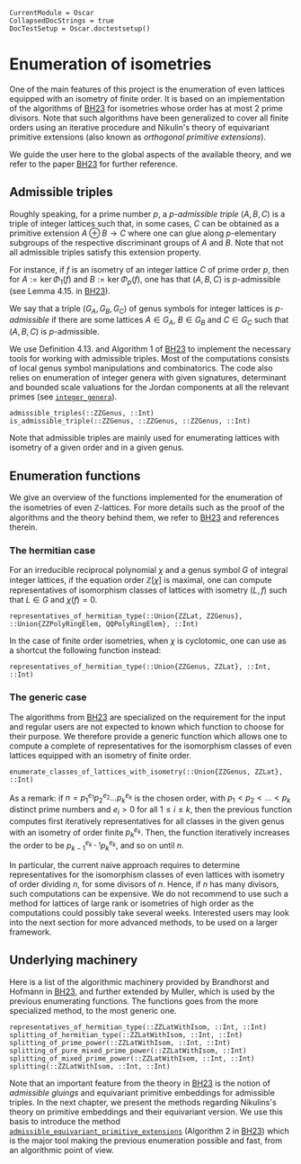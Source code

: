 ```@meta
CurrentModule = Oscar
CollapsedDocStrings = true
DocTestSetup = Oscar.doctestsetup()
```

# Enumeration of isometries

One of the main features of this project is the enumeration of even lattices
equipped with an isometry of finite order. It is based on an implementation of
the algorithms of [BH23](@cite) for isometries whose order has at most 2 prime
divisors. Note that such algorithms have been generalized to cover all finite
orders using an iterative procedure and Nikulin's theory of equivariant
primitive extensions (also known as _orthogonal primitive extensions_).

We guide the user here to the global aspects of the available theory, and we
refer to the paper [BH23](@cite) for further reference.

## Admissible triples

Roughly speaking, for a prime number $p$, a *$p$-admissible triple* $(A, B, C)$
is a triple of integer lattices such that, in some cases, $C$ can be obtained
as a primitive extension $A \oplus B \to C$ where one can glue along
$p$-elementary subgroups of the respective discriminant groups of $A$ and $B$.
Note that not all admissible triples satisfy this extension property.

For instance, if $f$ is an isometry of an integer lattice $C$ of prime order
$p$, then for $A := \ker \Phi_1(f)$ and $B := \ker \Phi_p(f)$, one has that
$(A, B, C)$ is $p$-admissible (see Lemma 4.15. in [BH23](@cite)).

We say that a triple $(G_A, G_B, G_C)$ of genus symbols for integer lattices is
*$p$-admissible* if there are some lattices $A \in G_A$, $B \in G_B$ and
$C \in G_C$ such that $(A, B, C)$ is $p$-admissible.

We use Definition 4.13. and Algorithm 1 of [BH23](@cite) to implement the
necessary tools for working with admissible triples. Most of the computations
consists of local genus symbol manipulations and combinatorics. The code also
relies on enumeration of integer genera with given signatures, determinant
and bounded scale valuations for the Jordan components at all the relevant
primes (see [`integer_genera`](@ref)).

```@docs
admissible_triples(::ZZGenus, ::Int)
is_admissible_triple(::ZZGenus, ::ZZGenus, ::ZZGenus, ::Int)
```

Note that admissible triples are mainly used for enumerating lattices with
isometry of a given order and in a given genus.

## Enumeration functions

We give an overview of the functions implemented for the enumeration of the
isometries of even $\mathbb{Z}$-lattices. For more details such as the proof
of the algorithms and the theory behind them, we refer to [BH23](@cite) and
references therein.

### The hermitian case

For an irreducible reciprocal polynomial $\chi$ and a genus symbol $G$
of integral integer lattices, if the equation order $\mathbb{Z}[\chi]$ is maximal,
one can compute representatives of isomorphism classes of lattices with isometry
$(L, f)$ such that $L\in G$ and $\chi(f) = 0$.

```@docs
representatives_of_hermitian_type(::Union{ZZLat, ZZGenus}, ::Union{ZZPolyRingElem, QQPolyRingElem}, ::Int)
```

In the case of finite order isometries, when $\chi$ is cyclotomic, one can use
as a shortcut the following function instead:

```@docs
representatives_of_hermitian_type(::Union{ZZGenus, ZZLat}, ::Int, ::Int)
```

### The generic case

The algorithms from [BH23](@cite) are specialized on the requirement for the
input and regular users are not expected to known which function to choose for
their purpose. We therefore provide a generic function which allows one to
compute a complete of representatives for the isomorphism classes of even
lattices equipped with an isometry of finite order.

```@docs
enumerate_classes_of_lattices_with_isometry(::Union{ZZGenus, ZZLat}, ::Int)
```

As a remark: if $n = p_1^{e_1}p_2^{e_2}...p_k^{e_k}$ is the chosen order, with
$p_1 < p_2 < ... < p_k$ distinct prime numbers and $e_i > 0$ for all $1\leq
i\leq k$, then the previous function computes first iteratively representatives
for all classes in the given genus with an isometry of order finite
$p_k^{e_k}$. Then, the function iteratively increases the order to be
$p_{k-1}^{e_{k-1}}p_k^{e_k}$, and so on until $n$.

In particular, the current naive approach requires to determine representatives
for the isomorphism classes of even lattices with isometry of order dividing
$n$, for some divisors of $n$. Hence, if $n$ has many divisors, such
computations can be expensive. We do not recommend to use such a method for
lattices of large rank or isometries of high order as the computations could
possibly take several weeks. Interested users may look into the next section
for more advanced methods, to be used on a larger framework.

## Underlying machinery

Here is a list of the algorithmic machinery provided by Brandhorst and Hofmann
in [BH23](@cite), and further extended by Muller, which is used by the previous
enumerating functions. The functions goes from the more specialized method, to
the most generic one.

```@docs
representatives_of_hermitian_type(::ZZLatWithIsom, ::Int, ::Int)
splitting_of_hermitian_type(::ZZLatWithIsom, ::Int, ::Int)
splitting_of_prime_power(::ZZLatWithIsom, ::Int, ::Int)
splitting_of_pure_mixed_prime_power(::ZZLatWithIsom, ::Int)
splitting_of_mixed_prime_power(::ZZLatWithIsom, ::Int, ::Int)
splitting(::ZZLatWithIsom, ::Int, ::Int)
```

Note that an important feature from the theory in [BH23](@cite) is the notion
of *admissible gluings* and equivariant primitive embeddings for admissible
triples. In the next chapter, we present the methods regarding Nikulins's
theory on primitive embeddings and their equivariant version. We use this
basis to introduce the method
[`admissible_equivariant_primitive_extensions`](@ref) (Algorithm 2 in
[BH23](@cite)) which is the major tool making the previous enumeration
possible and fast, from an algorithmic point of view.

